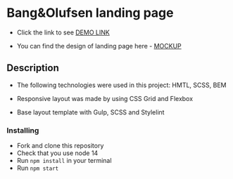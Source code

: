 # Bang&Olufsen landing page

- Click the link to see [DEMO LINK](https://FaiHamid.github.io/Bang_Olufsen_landing/)

- You can find the design of landing page here - [MOCKUP](https://www.figma.com/design/DtkQmQ797hk0nI4KfMi2Uq/BOSE-New-Version?node-id=6817-212&t=QOvoMhzwj8KdtXMv-0)

## Description

- The following technologies were used in this project: HMTL, SCSS, BEM

- Responsive layout was made by using CSS Grid and Flexbox

- Base layout template with Gulp, SCSS and Stylelint

### Installing

* Fork and clone this repository
* Check that you use node 14 
* Run `npm install` in your terminal
* Run `npm start`
